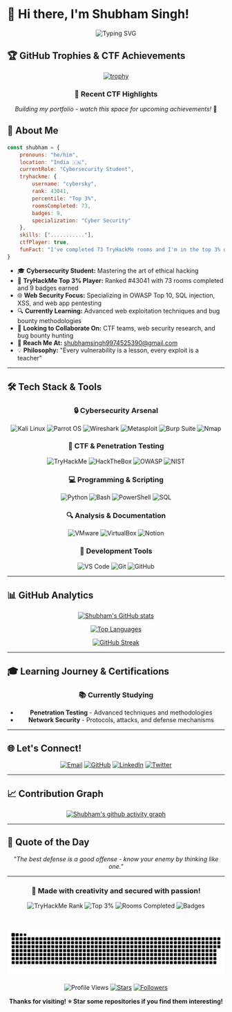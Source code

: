 # 🚀 Hi there, I'm Shubham Singh! 

<div align="center">

![Typing SVG](https://readme-typing-svg.herokuapp.com?font=Fira+Code&pause=1000&color=00D9FF&center=true&vCenter=true&width=600&lines=Cybersecurity+Student+%7C+Web+Security;CTF+Player+%7C+TryHackMe+Top+3%25;Ethical+Hacker+in+Training;73+Rooms+Completed+%26+Counting!)

</div>

## 🏆 GitHub Trophies & CTF Achievements

<div align="center">
  
[![trophy](https://github-profile-trophy.vercel.app/?username=shubham4734singh&theme=radical&no-frame=true&no-bg=true&margin-w=4&row=1)](https://github.com/ryo-ma/github-profile-trophy)

### 🎯 Recent CTF Highlights
*Building my portfolio - watch this space for upcoming achievements!* 🚀

</div>

## 🌟 About Me

```javascript
const shubham = {
    pronouns: "he/him",
    location: "India 🇮🇳",
    currentRole: "Cybersecurity Student",
    tryhackme: {
        username: "cybersky",
        rank: 43041,
        percentile: "Top 3%",
        roomsCompleted: 73,
        badges: 9,
        specialization: "Cyber Security"
    },
    skills: ["..........."],
    ctfPlayer: true,
    funFact: "I've completed 73 TryHackMe rooms and I'm in the top 3% of players! 🏆🔐"
}
```

- 🎓 **Cybersecurity Student:** Mastering the art of ethical hacking
- 🚩 **TryHackMe Top 3% Player:** Ranked #43041 with 73 rooms completed and 9 badges earned
- 🌐 **Web Security Focus:** Specializing in OWASP Top 10, SQL injection, XSS, and web app pentesting
- 🔍 **Currently Learning:** Advanced web exploitation techniques and bug bounty methodologies
- 🤝 **Looking to Collaborate On:** CTF teams, web security research, and bug bounty hunting
- 📧 **Reach Me At:** [shubhamsingh9974525390@gmail.com](mailto:shubhamsingh9974525390@gmail.com)
- 💡 **Philosophy:** "Every vulnerability is a lesson, every exploit is a teacher"

---

## 🛠️ Tech Stack & Tools

<div align="center">

### 🔒 Cybersecurity Arsenal
![Kali Linux](https://img.shields.io/badge/Kali_Linux-557C94?style=for-the-badge&logo=kali-linux&logoColor=white)
![Parrot OS](https://img.shields.io/badge/Parrot_OS-87CEEB?style=for-the-badge&logo=parrotsecurity&logoColor=white)
![Wireshark](https://img.shields.io/badge/Wireshark-1679A7?style=for-the-badge&logo=wireshark&logoColor=white)
![Metasploit](https://img.shields.io/badge/Metasploit-ED2939?style=for-the-badge&logo=metasploit&logoColor=white)
![Burp Suite](https://img.shields.io/badge/Burp_Suite-FF6633?style=for-the-badge&logo=burpsuite&logoColor=white)
![Nmap](https://img.shields.io/badge/Nmap-4682B4?style=for-the-badge&logo=nmap&logoColor=white)

### 🚩 CTF & Penetration Testing
![TryHackMe](https://img.shields.io/badge/TryHackMe-212C42?style=for-the-badge&logo=tryhackme&logoColor=white)
![HackTheBox](https://img.shields.io/badge/HackTheBox-9FEF00?style=for-the-badge&logo=hackthebox&logoColor=black)
![OWASP](https://img.shields.io/badge/OWASP-000000?style=for-the-badge&logo=owasp&logoColor=white)
![NIST](https://img.shields.io/badge/NIST-000080?style=for-the-badge&logo=nist&logoColor=white)

### 💻 Programming & Scripting
![Python](https://img.shields.io/badge/Python-3776AB?style=for-the-badge&logo=python&logoColor=white)
![Bash](https://img.shields.io/badge/Bash-4EAA25?style=for-the-badge&logo=gnubash&logoColor=white)
![PowerShell](https://img.shields.io/badge/PowerShell-5391FE?style=for-the-badge&logo=powershell&logoColor=white)
![SQL](https://img.shields.io/badge/SQL-4479A1?style=for-the-badge&logo=mysql&logoColor=white)

### 🔍 Analysis & Documentation
![VMware](https://img.shields.io/badge/VMware-607078?style=for-the-badge&logo=vmware&logoColor=white)
![VirtualBox](https://img.shields.io/badge/VirtualBox-183A61?style=for-the-badge&logo=virtualbox&logoColor=white)
![Notion](https://img.shields.io/badge/Notion-000000?style=for-the-badge&logo=notion&logoColor=white)

### 🔧 Development Tools
![VS Code](https://img.shields.io/badge/VS_Code-007ACC?style=for-the-badge&logo=visual-studio-code&logoColor=white)
![Git](https://img.shields.io/badge/Git-F05032?style=for-the-badge&logo=git&logoColor=white)
![GitHub](https://img.shields.io/badge/GitHub-181717?style=for-the-badge&logo=github&logoColor=white)

</div>

---

## 📊 GitHub Analytics

<div align="center">
  
[![Shubham's GitHub stats](https://github-readme-stats.vercel.app/api?username=shubham4734singh&show_icons=true&theme=radical&hide_border=true&bg_color=0D1117&title_color=00D9FF&icon_color=00D9FF&text_color=ffffff)](https://github.com/anuraghazra/github-readme-stats)

[![Top Languages](https://github-readme-stats.vercel.app/api/top-langs/?username=shubham4734singh&layout=compact&theme=radical&hide_border=true&bg_color=0D1117&title_color=00D9FF&text_color=ffffff)](https://github.com/anuraghazra/github-readme-stats)

[![GitHub Streak](https://streak-stats.demolab.com?user=shubham4734singh&theme=radical&hide_border=true&background=0D1117&stroke=00D9FF&ring=00D9FF&fire=FF6B35&currStreakLabel=00D9FF&sideNums=ffffff&currStreakNum=ffffff&sideLabels=ffffff&dates=ffffff)](https://git.io/streak-stats)

</div>

---

## 🎓 Learning Journey & Certifications

<div align="center">

### 📚 Currently Studying
- **Penetration Testing** - Advanced techniques and methodologies
- **Network Security** - Protocols, attacks, and defense mechanisms
</div>

---

## 🌐 Let's Connect!

<div align="center">

[![Email](https://img.shields.io/badge/Email-D14836?style=for-the-badge&logo=gmail&logoColor=white)](mailto:shubhamsingh9974525390@gmail.com)
[![GitHub](https://img.shields.io/badge/GitHub-100000?style=for-the-badge&logo=github&logoColor=white)](https://github.com/shubham4734singh)
[![LinkedIn](https://img.shields.io/badge/LinkedIn-0077B5?style=for-the-badge&logo=linkedin&logoColor=white)](https://www.linkedin.com/in/shubham4734singh/)
[![Twitter](https://img.shields.io/badge/Twitter-1DA1F2?style=for-the-badge&logo=twitter&logoColor=white)](#)

</div>

---

## 📈 Contribution Graph

<div align="center">
  
[![Shubham's github activity graph](https://github-readme-activity-graph.vercel.app/graph?username=shubham4734singh&theme=react-dark&hide_border=true&bg_color=0D1117&color=00D9FF&line=00D9FF&point=FF6B35)](https://github.com/ashutosh00710/github-readme-activity-graph)

</div>

---

## 💭 Quote of the Day

<div align="center">
  
*"The best defense is a good offense - know your enemy by thinking like one."*

</div>

---

<div align="center">
  
<div align="center">
  
### 🎨 Made with creativity and secured with passion! 

<!-- TryHackMe Stats Banner -->
<img src="https://img.shields.io/badge/TryHackMe-Rank%2043041-red?style=for-the-badge&logo=tryhackme&logoColor=white" alt="TryHackMe Rank">
<img src="https://img.shields.io/badge/Top-3%25-brightgreen?style=for-the-badge&logo=target&logoColor=white" alt="Top 3%">
<img src="https://img.shields.io/badge/Rooms-73%20Completed-blue?style=for-the-badge&logo=checkmarx&logoColor=white" alt="Rooms Completed">
<img src="https://img.shields.io/badge/Badges-9%20Earned-yellow?style=for-the-badge&logo=medallia&logoColor=white" alt="Badges">

<br><!-- 🐍 GitHub Contribution Snake Animation -->
<div align="center">
  <picture>
    <source media="(prefers-color-scheme: dark)" srcset="https://raw.githubusercontent.com/shubham4734singh/shubham4734singh/output/github-contribution-grid-snake-dark.svg" />
    <source media="(prefers-color-scheme: light)" srcset="https://raw.githubusercontent.com/shubham4734singh/shubham4734singh/output/github-contribution-grid-snake.svg" />
    <img alt="GitHub Contribution Snake" src="https://raw.githubusercontent.com/shubham4734singh/shubham4734singh/output/github-contribution-grid-snake.svg" style="max-width: 100%;" />
  </picture>
</div>

  
![Profile Views](https://komarev.com/ghpvc/?username=shubham4734singh&color=00D9FF&style=for-the-badge)
[![Stars](https://img.shields.io/github/stars/shubham4734singh?style=for-the-badge&color=00D9FF)](https://github.com/shubham4734singh)
[![Followers](https://img.shields.io/github/followers/shubham4734singh?style=for-the-badge&color=00D9FF)](https://github.com/shubham4734singh)

**Thanks for visiting! ⭐ Star some repositories if you find them interesting!**

</div>
